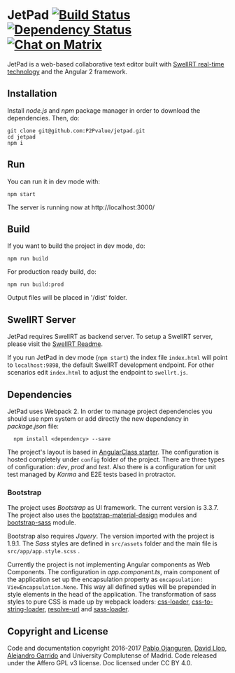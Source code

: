 # JetPad [![Build Status](https://travis-ci.org/P2Pvalue/jetpad.svg?branch=master)](https://travis-ci.org/P2Pvalue/jetpad) [![Dependency Status](https://david-dm.org/P2Pvalue/jetpad.svg)](https://david-dm.org/P2Pvalue/jetpad) [![Chat on Matrix](https://img.shields.io/badge/chat-on%20matrix-brightgreen.svg)](https://riot.im/app/#/room/#jetpad:matrix.org)

JetPad is a web-based collaborative text editor built with [SwellRT real-time technology](http://swellrt.org) and the Angular 2 framework.

## Installation

Install *node.js* and *npm* package manager in order to download the dependencies. Then, do:

```
git clone git@github.com:P2Pvalue/jetpad.git
cd jetpad
npm i
```

## Run

You can run it in dev mode with:

```
npm start
```

The server is running now at http://localhost:3000/

## Build

If you want to build the project in dev mode, do:

```
npm run build
```

For production ready build, do:

```
npm run build:prod
```

Output files will be placed in '/dist' folder.

## SwellRT Server

JetPad requires SwellRT as backend server. To setup a SwellRT server, please visit the [SwellRT Readme](https://github.com/p2pvalue/swellrt).

If you run JetPad in dev mode (`npm start`) the index file
`index.html` will point to `localhost:9898`, the default SwellRT development endpoint. For other scenarios
edit `index.html` to adjust the endpoint to `swellrt.js`.


## Dependencies

JetPad uses Webpack 2. In order to manage project dependencies you should use npm system or add directly the new dependency in *package.json* file:

```
  npm install <dependency> --save
```

The project's layout is based in [AngularClass starter](https://github.com/AngularClass/angular2-webpack-starter). The configuration is hosted completely under ```config``` folder of the project. There are three types of configuration: *dev*, *prod* and *test*. Also there is a configuration for unit test managed by *Karma* and E2E tests based in protractor.


### Bootstrap

The project uses *Bootstrap* as UI framework. The current version is 3.3.7. The project also uses the [bootstrap-material-design](http://fezvrasta.github.io/bootstrap-material-design/)
modules and [bootstrap-sass](https://github.com/twbs/bootstrap-sass) module.

Bootstrap also requires *Jquery*. The version imported with the project is 1.9.1. The *Sass* styles are defined in ```src/assets``` folder and the main file is ```src/app/app.style.scss``` .

Currently the project is not implementing Angular components as Web Components. The configuration in *app.component.ts*, main component of the application set up the encapsulation property as ```encapsulation: ViewEncapsulation.None```. This way all defined sytles will be prepended in style elements in the head of the application. The transformation of sass styles to pure CSS is made up by webpack loaders:
[css-loader](https://github.com/webpack/css-loader), [css-to-string-loader](https://www.npmjs.com/package/css-to-string-loader),
[resolve-url](https://www.npmjs.com/package/resolve-url-loader) and [sass-loader](https://github.com/jtangelder/sass-loader).


## Copyright and License

Code and documentation copyright 2016-2017 [Pablo Ojanguren](https://github.com/pablojan), [David Llop](https://github.com/llopv), [Alejandro Garrido](https://github.com/alexseik) and University Complutense of Madrid. Code released under the Affero GPL v3 license. Doc licensed under CC BY 4.0.
